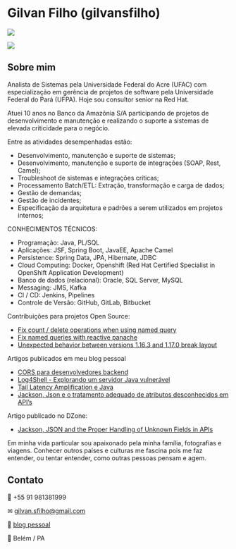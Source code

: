 # Gilvan Filho (gilvansfilho)

[![](https://img.shields.io/badge/Senior%20Consultant%20at%20red--hat-ee0000?logo=red-hat&style=for-the-badge)](https://redhat.com)

[![](https://img.shields.io/badge/red--hat%20certified%20specialist%20in%20openshift%20application%20development-ee0000?logo=red-hat&style=for-the-badge)](https://rhtapps.redhat.com/certifications/badge/verify/IIKD3HABL5EZ4ETOX54TVERIJYAEQU3CUPSQX2KSDXT6RW46LQ3YWP2PKMJOB2FESKFUN2GLGGL67UAA4DNI6PQU27PFU2ZMLS26POA=)

## Sobre mim
Analista de Sistemas pela Universidade Federal do Acre (UFAC) com especialização em gerência de projetos de software pela Universidade Federal do Pará (UFPA). Hoje sou consultor senior na Red Hat. 

Atuei 10 anos no Banco da Amazônia S/A participando de projetos de desenvolvimento e manutenção e realizando o suporte a sistemas de elevada criticidade para o negócio.

Entre as atividades desempenhadas estão:
- Desenvolvimento, manutenção e suporte de sistemas;
- Desenvolvimento, manutenção e suporte de integrações (SOAP, Rest, Camel);
- Troubleshoot de sistemas e integrações críticas;
- Processamento Batch/ETL: Extração, transformação e carga de dados;
- Gestão de demandas;
- Gestão de incidentes;
- Especificação da arquitetura e padrões a serem utilizados em projetos internos;

CONHECIMENTOS TÉCNICOS:
- Programação: Java, PL/SQL
- Aplicações: JSF, Spring Boot, JavaEE, Apache Camel
- Persistence: Spring Data, JPA, Hibernate, JDBC
- Cloud Computing: Docker, Openshift (Red Hat Certified Specialist in OpenShift Application Development)
- Banco de dados (relacional): Oracle, SQL Server, MySQL
- Messaging: JMS, Kafka
- CI / CD: Jenkins, Pipelines
- Controle de Versão: GitHub, GitLab, Bitbucket

Contribuições para projetos Open Source:
- [Fix count / delete operations when using named query](https://github.com/quarkusio/quarkus/pull/21023)
- [Fix named queries with reactive panache](https://github.com/quarkusio/quarkus/pull/21158)
- [Unexpected behavior between versions 1.16.3 and 1.17.0 break layout](https://github.com/quasarframework/quasar/issues/12224)

Artigos publicados em meu blog pessoal
- [CORS para desenvolvedores backend](https://blog.gilvansfilho.com/cors-para-desenvolvedores-backend)
- [Log4Shell - Explorando um servidor Java vulnerável](https://blog.gilvansfilho.com/log4shell-explorando-um-servidor-java-vulneravel)
- [Tail Latency Amplification e Java](https://blog.gilvansfilho.com/tail-latency-amplification-java)
- [Jackson, Json e o tratamento adequado de atributos desconhecidos em API’s](https://blog.gilvansfilho.com/jackson-json-e-o-tratamento-adequado-de-atributos-desconhecidos-em-apis)

Artigo publicado no DZone:
- [Jackson, JSON and the Proper Handling of Unknown Fields in APIs](https://dzone.com/articles/jackson-json-and-the-proper-handling-of-unknown-fi)


Em minha vida particular sou apaixonado pela minha família, fotografias e viagens. Conhecer outros países e culturas me fascina pois me faz entender, ou tentar entender, como outras pessoas pensam e agem. 


## Contato
📱 +55 91 981381999

✉ gilvan.sfilho@gmail.com

📝 [blog pessoal](http://blog.gilvansfilho.com)

📍 Belém / PA
